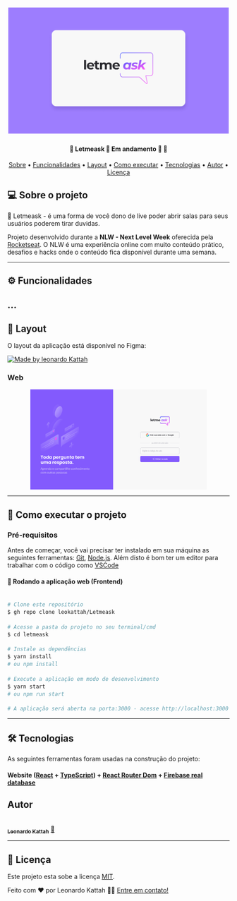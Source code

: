 
</p>
<h1 align="center">
    <img alt="NextLevelWeek" title="#NextLevelWeek" src="src/assets/images/capa.png" width="500px"/>
</h1>

<h4 align="center"> 
	🚧  Letmeask 💭 Em andamento 🚀 🚧
</h4>

<p align="center">
 <a href="#-sobre-o-projeto">Sobre</a> •
 <a href="#-funcionalidades">Funcionalidades</a> •
 <a href="#-layout">Layout</a> • 
 <a href="#-como-executar-o-projeto">Como executar</a> • 
 <a href="#-tecnologias">Tecnologias</a> • 
 <a href="#-autor">Autor</a> • 
 <a href="#user-content--licença">Licença</a>
</p>


## 💻 Sobre o projeto

💭 Letmeask - é uma forma de você dono de live poder abrir salas para seus usuários poderem tirar duvidas.


Projeto desenvolvido durante a **NLW - Next Level Week** oferecida pela [Rocketseat](https://blog.rocketseat.com.br/primeira-next-level-week/).
O NLW é uma experiência online com muito conteúdo prático, desafios e hacks onde o conteúdo fica disponível durante uma semana.

---

## ⚙️ Funcionalidades

...
---

## 🎨 Layout

O layout da aplicação está disponível no Figma:

<a href="https://www.figma.com/file/u0BQK8rCf2KgzcukdRRCWh/Letmeask">
  <img alt="Made by leonardo Kattah" src="https://img.shields.io/badge/Acessar%20Layout%20-Figma-%2304D361">
</a>


### Web

<p align="center" style="display: flex; align-items: flex-start; justify-content: center;">
  <img alt="NextLevelWeek" title="#NextLevelWeek" src="src/assets/images/pagina-inicial.png" width="400px">

</p>

---

## 🚀 Como executar o projeto
### Pré-requisitos

Antes de começar, você vai precisar ter instalado em sua máquina as seguintes ferramentas:
[Git](https://git-scm.com), [Node.js](https://nodejs.org/en/). 
Além disto é bom ter um editor para trabalhar com o código como [VSCode](https://code.visualstudio.com/)

#### 🧭 Rodando a aplicação web (Frontend)

```bash

# Clone este repositório
$ gh repo clone leokattah/Letmeask

# Acesse a pasta do projeto no seu terminal/cmd
$ cd letmeask

# Instale as dependências
$ yarn install
# ou npm install

# Execute a aplicação em modo de desenvolvimento
$ yarn start
# ou npm run start

# A aplicação será aberta na porta:3000 - acesse http://localhost:3000

```

---

## 🛠 Tecnologias

As seguintes ferramentas foram usadas na construção do projeto:

#### **Website**  ([React](https://reactjs.org/)  +  [TypeScript](https://www.typescriptlang.org/)) + [React Router Dom](https://github.com/ReactTraining/react-router/tree/master/packages/react-router-dom) +  [Firebase real database](https://firebase.google.com/)

## Autor

<a href="https://devleokattah.herokuapp.com/">
 <img style="border-radius: 50%;" src="https://avatars.githubusercontent.com/u/64365302?v=4" width="100px;" alt=""/>
 <br />
 <sub><b>Leonardo Kattah</b></sub></a> <a href="https://devleokattah.herokuapp.com/" title="Leonardo Kattah">🚀</a>
 <br />

---

## 📝 Licença

Este projeto esta sobe a licença [MIT](./LICENSE).

Feito com ❤️ por Leonardo Kattah 👋🏽 [Entre em contato!](https://www.linkedin.com/in/leonardo-kattah-55059a20/)
